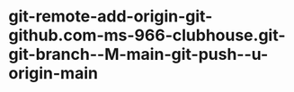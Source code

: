 # git-remote-add-origin-git-github.com-ms-966-clubhouse.git-git-branch--M-main-git-push--u-origin-main